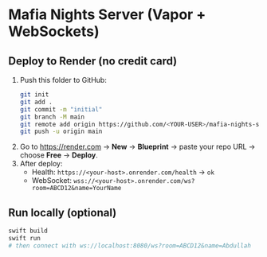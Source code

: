 # Mafia Nights Server (Vapor + WebSockets)

## Deploy to Render (no credit card)
1. Push this folder to GitHub:
   ```bash
   git init
   git add .
   git commit -m "initial"
   git branch -M main
   git remote add origin https://github.com/<YOUR-USER>/mafia-nights-server.git
   git push -u origin main
   ```
2. Go to https://render.com → **New** → **Blueprint** → paste your repo URL → choose **Free** → **Deploy**.
3. After deploy:
   - Health: `https://<your-host>.onrender.com/health` → `ok`
   - WebSocket: `wss://<your-host>.onrender.com/ws?room=ABCD12&name=YourName`

## Run locally (optional)
```bash
swift build
swift run
# then connect with ws://localhost:8080/ws?room=ABCD12&name=Abdullah
```
